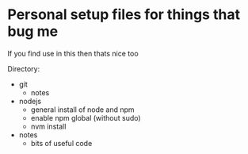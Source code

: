 # Personal setup files for things that bug me
If you find use in this then thats nice too

Directory:
* git
    * notes
* nodejs
    * general install of node and npm
    * enable npm global  (without sudo)
    * nvm install
* notes
    * bits of useful code